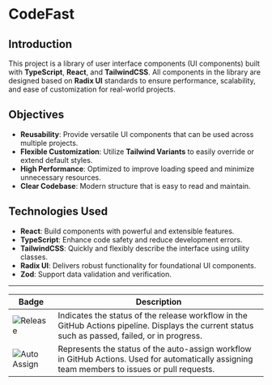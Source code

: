 # CodeFast

## Introduction

This project is a library of user interface components (UI components) built with **TypeScript**,
**React**, and **TailwindCSS**.
All components in the library are designed based on **Radix UI** standards to ensure performance,
scalability, and ease of customization for real-world projects.

## Objectives

- **Reusability**: Provide versatile UI components that can be used across multiple projects.
- **Flexible Customization**: Utilize **Tailwind Variants** to easily override or extend default styles.
- **High Performance**: Optimized to improve loading speed and minimize unnecessary resources.
- **Clear Codebase**: Modern structure that is easy to read and maintain.

## Technologies Used

- **React**: Build components with powerful and extensible features.
- **TypeScript**: Enhance code safety and reduce development errors.
- **TailwindCSS**: Quickly and flexibly describe the interface using utility classes.
- **Radix UI**: Delivers robust functionality for foundational UI components.
- **Zod**: Support data validation and verification.

---

| Badge                                                                                                | Description                                                                                                                                      |
| ---------------------------------------------------------------------------------------------------- | ------------------------------------------------------------------------------------------------------------------------------------------------ |
| ![Release](https://github.com/codefastlabs/codefast/actions/workflows/release.yml/badge.svg)         | Indicates the status of the release workflow in the GitHub Actions pipeline. Displays the current status such as passed, failed, or in progress. |
| ![Auto Assign](https://github.com/codefastlabs/codefast/actions/workflows/auto-assign.yml/badge.svg) | Represents the status of the auto-assign workflow in GitHub Actions. Used for automatically assigning team members to issues or pull requests.   |
